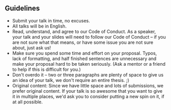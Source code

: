 ## Guidelines

* Submit your talk in time, no excuses.
* All talks will be in English.
* Read, understand, and agree to our Code of Conduct. As a speaker, your talk and your slides will need to follow our Code of Conduct – if you are not sure what that means, or have some issue you are not sure about, just ask us!
* Make sure you spend some time and effort on your proposal. Typos, lack of formatting, and half finished sentences are unnecessary and make your proposal hard to be taken seriously. (Ask a mentor or a friend to help if this is difficult for you.)
* Don't overdo it – two or three paragraphs are plenty of space to give us an idea of your talk, we don't require an entire thesis. ;)
* Original content: Since we have little space and lots of submissions, we prefer original content. If your talk is so awesome that you want to give it in multiple places, we'd ask you to consider putting a new spin on it, if at all possible.
